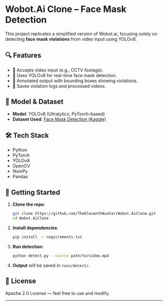 # Wobot.Ai Clone – Face Mask Detection

This project replicates a simplified version of Wobot.ai, focusing solely on detecting **face mask violations** from video input using YOLOv8.

## 🔍 Features

* 🎥 Accepts video input (e.g., CCTV footage).
* 🧠 Uses YOLOv8 for real-time face mask detection.
* 🧾 Annotated output with bounding boxes showing violations.
* 💾 Saves violation logs and processed videos.

## 🧠 Model & Dataset

* **Model**: YOLOv8 (Ultralytics, PyTorch-based)
* **Dataset Used**:
  [Face Mask Detection (Kaggle)](https://www.kaggle.com/datasets/andrewmvd/face-mask-detection)

## 🛠 Tech Stack

* Python
* PyTorch
* YOLOv8
* OpenCV
* NumPy
* Pandas

## 🚀 Getting Started

1. **Clone the repo**:

   ```bash
   git clone https://github.com/TheEleventhAvatar/Wobot.AiClone.git
   cd Wobot.AiClone
   ```

2. **Install dependencies**:

   ```bash
   pip install -r requirements.txt
   ```

3. **Run detection**:

   ```bash
   python detect.py --source path/to/video.mp4
   ```

4. **Output** will be saved in `runs/detect/`.

## 📄 License

Apache 2.0 License — feel free to use and modify.

---
